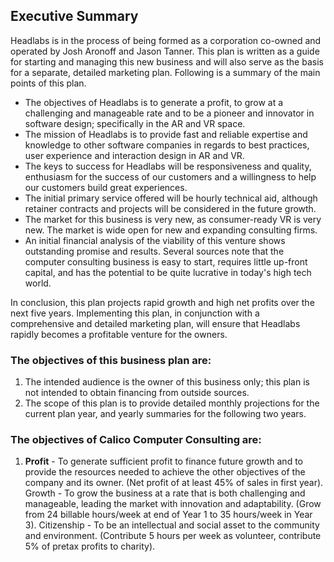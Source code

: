 ## Executive Summary
Headlabs is in the process of being formed as a corporation co-owned and operated by Josh Aronoff and Jason Tanner. This plan is written as a guide for starting and managing this new business and will also serve as the basis for a separate, detailed marketing plan. Following is a summary of the main points of this plan.

* The objectives of Headlabs is to generate a profit, to grow at a challenging and manageable rate and to be a pioneer and innovator in software design; specifically in the AR and VR space.  
* The mission of Headlabs is to provide fast and reliable expertise and knowledge to other software companies in regards to best practices, user experience and interaction design in AR and VR.  
* The keys to success for Headlabs will be responsiveness and quality, enthusiasm for the success of our customers and a willingness to help our customers build great experiences.  
* The initial primary service offered will be hourly technical aid, although retainer contracts and projects will be considered in the future growth.  
* The market for this business is very new, as consumer-ready VR is very new. The market is wide open for new and expanding consulting firms.  
* An initial financial analysis of the viability of this venture shows outstanding promise and results. Several sources note that the computer consulting business is easy to start, requires little up-front capital, and has the potential to be quite lucrative in today's high tech world.  


In conclusion, this plan projects rapid growth and high net profits over the next five years. Implementing this plan, in conjunction with a comprehensive and detailed marketing plan, will ensure that Headlabs rapidly becomes a profitable venture for the owners.

### The objectives of this business plan are: ###

1. The intended audience is the owner of this business only; this plan is not intended to obtain financing from outside sources.
2. The scope of this plan is to provide detailed monthly projections for the current plan year, and yearly summaries for the following two years.

### The objectives of Calico Computer Consulting are: ###
1. __Profit__ - To generate sufficient profit to finance future growth and to provide the resources needed to achieve the other objectives of the company and its owner. (Net profit of at least 45% of sales in first year).
Growth - To grow the business at a rate that is both challenging and manageable, leading the market with innovation and adaptability. (Grow from 24 billable hours/week at end of Year 1 to 35 hours/week in Year 3).
Citizenship - To be an intellectual and social asset to the community and environment. (Contribute 5 hours per week as volunteer, contribute 5% of pretax profits to charity).

